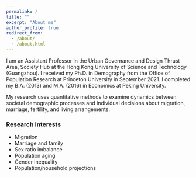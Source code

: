 ```yaml
---
permalink: /
title: ""
excerpt: "About me"
author_profile: true
redirect_from: 
  - /about/
  - /about.html
---
```


I am an Assistant Professor in the Urban Governance and Design Thrust Area, Society Hub at the Hong Kong University of Science and Technology (Guangzhou). I received my Ph.D. in Demography from the Office of Population Research at Princeton University in September 2021. I completed my B.A. (2013) and M.A. (2016) in Economics at Peking University.   

My research uses quantitative methods to examine dynamics between societal demographic processes and individual decisions about migration, marriage, fertility, and living arrangements.  


### Research Interests
- Migration
- Marriage and family 
- Sex ratio imbalance
- Population aging
- Gender inequality
- Population/household projections
